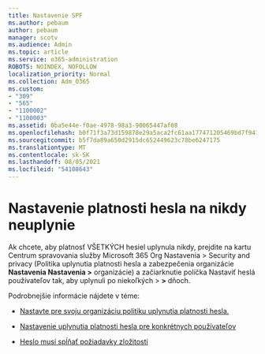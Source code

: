 ```yaml
---
title: Nastavenie SPF
ms.author: pebaum
author: pebaum
manager: scotv
ms.audience: Admin
ms.topic: article
ms.service: o365-administration
ROBOTS: NOINDEX, NOFOLLOW
localization_priority: Normal
ms.collection: Adm_O365
ms.custom:
- "309"
- "565"
- "1100002"
- "1100003"
ms.assetid: 0ba5e44e-f0ae-4978-98a3-90065447af08
ms.openlocfilehash: b0f71f3a73d159878e29a5aca2fc61aa177471205469bd7f941daf2a67bdcb68
ms.sourcegitcommit: b5f7da89a650d2915dc652449623c78be6247175
ms.translationtype: MT
ms.contentlocale: sk-SK
ms.lasthandoff: 08/05/2021
ms.locfileid: "54108643"
---
```

# <a name="set-passwords-to-never-expire"></a>Nastavenie platnosti hesla na nikdy neuplynie

Ak chcete, aby platnosť VŠETKÝCH hesiel uplynula nikdy, prejdite na kartu Centrum spravovania služby Microsoft 365 Org Nastavenia > Security and privacy (Politika uplynutia platnosti hesla a zabezpečenia organizácie **Nastavenia Nastavenia >** organizácie) a začiarknutie políčka Nastaviť heslá používateľov tak, aby uplynuli po niekoľkých  >  **[](https://portal.office.com/adminportal/home#/settings/security)  >  [](https://portal.microsoft.com/Adminportal/Home#/Settings/SecurityPrivacy/:/Settings/L1/PasswordPolicy)** dňoch.
  
Podrobnejšie informácie nájdete v téme:

- [Nastavte pre svoju organizáciu politiku uplynutia platnosti hesla.](https://docs.microsoft.com/microsoft-365/admin/manage/set-password-expiration-policy)
  
- [Nastavenie uplynutia platnosti hesla pre konkrétnych používateľov](https://docs.microsoft.com/microsoft-365/admin/add-users/set-password-to-never-expire)

- [Heslo musí spĺňať požiadavky zložitosti](https://docs.microsoft.com/windows/security/threat-protection/security-policy-settings/password-must-meet-complexity-requirements)
  